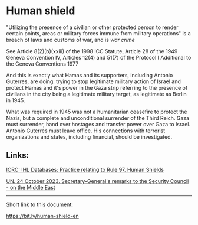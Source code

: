 # Human shield 

"Utilizing the presence of a civilian or other protected person to render certain points, areas or military forces immune from military operations" is a breach of laws and customs of war, and is *war crime* 

See Article 8(2)(b)(xxiii) of the 1998 ICC Statute, Article 28 of the 1949 Geneva Convention IV, Articles 12(4) and 51(7)  of the Protocol I Additional to the Geneva Conventions 1977

And this is exactly what Hamas and its supporters, including Antonio Guterres, are doing: trying to stop legitimate military action of Israel and protect Hamas and it's power in the Gaza strip referring to the presence of civilians in the city being a legitimate military target, as legitimate as Berlin in 1945.

What was required in 1945 was not a humanitarian ceasefire to protect the Nazis, but a complete and unconditional surrender of the Third Reich. Gaza must surrender, hand over hostages and transfer power over Gaza to Israel. Antonio Guterres must leave office. His connections with terrorist organizations and states, including financial, should be investigated. 



## Links: 

[ICRC: IHL Databases: Practice relating to Rule 97. Human Shields](https://ihl-databases.icrc.org/en/customary-ihl/v2/rule97) 

[UN. 24 October 2023. Secretary-General's remarks to the Security Council - on the Middle East](https://www.un.org/sg/en/content/sg/speeches/2023-10-24/secretary-generals-remarks-the-security-council-the-middle-east%C2%A0)

----- 

Short link to this document: 

https://bit.ly/human-shield-en 